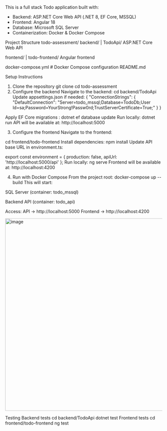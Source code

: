 This is a full stack Todo application built with:

- Backend: ASP.NET Core Web API (.NET 8, EF Core, MSSQL)
- Frontend: Angular 18
- Database: Microsoft SQL Server
- Containerization: Docker & Docker Compose

 Project Structure
todo-assessment/
backend/
 |
  TodoApi/ ASP.NET Core Web API

frontend/
 |
 todo-frontend/ Angular frontend

docker-compose.yml # Docker Compose configuration
README.md


 Setup Instructions

 1. Clone the repository
git clone <your-repo-url>
cd todo-assessment
2. Configure the backend
Navigate to the backend:
cd backend/TodoApi
Update appsettings.json if needed:
{
  "ConnectionStrings": {
    "DefaultConnection": "Server=todo_mssql;Database=TodoDb;User Id=sa;Password=YourStrong!Passw0rd;TrustServerCertificate=True;"
  }
}

Apply EF Core migrations :
dotnet ef database update
Run locally:
dotnet run
API will be available at: http://localhost:5000


3. Configure the frontend
Navigate to the frontend:

cd frontend/todo-frontend
Install dependencies:
npm install
Update API base URL in environment.ts:

export const environment = {
  production: false,
  apiUrl: 'http://localhost:5000/api'
};
Run locally:
ng serve
Frontend will be available at: http://localhost:4200

4. Run with Docker Compose
From the project root:
docker-compose up --build
This will start:

SQL Server (container: todo_mssql)

Backend API (container: todo_api)

Access:
API → http://localhost:5000
Frontend → http://localhost:4200 

<img width="1821" height="617" alt="image" src="https://github.com/user-attachments/assets/e8a9df9b-41cd-4567-9455-b65055c5df5c" />

Testing
Backend tests
cd backend/TodoApi
dotnet test
Frontend tests
cd frontend/todo-frontend
ng test



